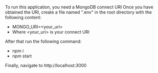 To run this application, you need a MongoDB connect URI
Once you have obtained the URI, create a file named ".env" in the root directory with the following content:

-   MONGO_URI=<your_uri>
-   Where <your_uri> is your connect URI

After that run the following command:

-   npm i
-   npm start

Finally, navigate to http://localhost:3000

